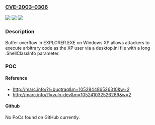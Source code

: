 ### [CVE-2003-0306](https://cve.mitre.org/cgi-bin/cvename.cgi?name=CVE-2003-0306)
![](https://img.shields.io/static/v1?label=Product&message=n%2Fa&color=blue)
![](https://img.shields.io/static/v1?label=Version&message=n%2Fa&color=blue)
![](https://img.shields.io/static/v1?label=Vulnerability&message=n%2Fa&color=brighgreen)

### Description

Buffer overflow in EXPLORER.EXE on Windows XP allows attackers to execute arbitrary code as the XP user via a desktop.ini file with a long .ShellClassInfo parameter.

### POC

#### Reference
- http://marc.info/?l=bugtraq&m=105284486526310&w=2
- http://marc.info/?l=vuln-dev&m=105241032526289&w=2

#### Github
No PoCs found on GitHub currently.

